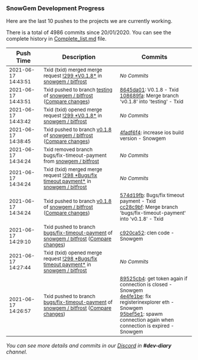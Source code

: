 
### SnowGem Development Progress

Here are the last 10 pushes to the projects we are currently working.

There is a total of 4986 commits since 20/01/2020. You can see the complete history in
 [Complete_list.md](Complete_list.md) file.

| Push Time | Description | Commits |
| --- | --- | --- |
| <sub>2021-06-17 14:43:51</sub> | <sub>Txid (txid) merged merge request [\!299 \*V0\.1\.8\*](https://gitlab.com/snowgem/bitfrost/-/merge_requests/299) in [snowgem / bitfrost](https://gitlab.com/snowgem/bitfrost)</sub> | <sub>_No Commits_</sub> |
| <sub>2021-06-17 14:43:51</sub> | <sub>Txid pushed to branch [testing](https://gitlab.com/snowgem/bitfrost/commits/testing) of [snowgem / bitfrost](https://gitlab.com/snowgem/bitfrost) ([Compare changes](https://gitlab.com/snowgem/bitfrost/compare/d2708c17f1d6128898f02674bced77304f503cfa...108689fa0a9d9cbba59074e4f63648cd76a3d7e3))</sub> | <sub>[8645da01](https://gitlab.com/snowgem/bitfrost/-/commit/8645da0133041c672f2b0d65d01b746f8ab4f041): V0.1.8 - Txid<br>[108689fa](https://gitlab.com/snowgem/bitfrost/-/commit/108689fa0a9d9cbba59074e4f63648cd76a3d7e3): Merge branch 'v0.1.8' into 'testing' - Txid</sub> |
| <sub>2021-06-17 14:43:42</sub> | <sub>Txid (txid) opened merge request [\!299 \*V0\.1\.8\*](https://gitlab.com/snowgem/bitfrost/-/merge_requests/299) in [snowgem / bitfrost](https://gitlab.com/snowgem/bitfrost)</sub> | <sub>_No Commits_</sub> |
| <sub>2021-06-17 14:38:45</sub> | <sub>Txid pushed to branch [v0\.1\.8](https://gitlab.com/snowgem/bitfrost/commits/v0.1.8) of [snowgem / bitfrost](https://gitlab.com/snowgem/bitfrost) ([Compare changes](https://gitlab.com/snowgem/bitfrost/compare/cc28c9bf3fbcd7a8bbf3f3f49302d725fce8ee9b...4fadf6f481086eb8924ccc7664ebec108d868343))</sub> | <sub>[4fadf6f4](https://gitlab.com/snowgem/bitfrost/-/commit/4fadf6f481086eb8924ccc7664ebec108d868343): increase ios build version - Snowgem</sub> |
| <sub>2021-06-17 14:34:24</sub> | <sub>Txid removed branch bugs/fix-timeout-payment from [snowgem / bitfrost](https://gitlab.com/snowgem/bitfrost)</sub> | <sub>_No Commits_</sub> |
| <sub>2021-06-17 14:34:24</sub> | <sub>Txid (txid) merged merge request [\!298 \*Bugs/fix timeout payment\*](https://gitlab.com/snowgem/bitfrost/-/merge_requests/298) in [snowgem / bitfrost](https://gitlab.com/snowgem/bitfrost)</sub> | <sub>_No Commits_</sub> |
| <sub>2021-06-17 14:34:24</sub> | <sub>Txid pushed to branch [v0\.1\.8](https://gitlab.com/snowgem/bitfrost/commits/v0.1.8) of [snowgem / bitfrost](https://gitlab.com/snowgem/bitfrost) ([Compare changes](https://gitlab.com/snowgem/bitfrost/compare/36efba58864c1e17170ff29d02835a8c48e2d1f4...cc28c9bf3fbcd7a8bbf3f3f49302d725fce8ee9b))</sub> | <sub>[574d19fb](https://gitlab.com/snowgem/bitfrost/-/commit/574d19fb4e53382ad41a684c4de971626d7e6129): Bugs/fix timeout payment - Txid<br>[cc28c9bf](https://gitlab.com/snowgem/bitfrost/-/commit/cc28c9bf3fbcd7a8bbf3f3f49302d725fce8ee9b): Merge branch 'bugs/fix-timeout-payment' into 'v0.1.8' - Txid</sub> |
| <sub>2021-06-17 14:29:10</sub> | <sub>Txid pushed to branch [bugs/fix\-timeout\-payment](https://gitlab.com/snowgem/bitfrost/commits/bugs/fix-timeout-payment) of [snowgem / bitfrost](https://gitlab.com/snowgem/bitfrost) ([Compare changes](https://gitlab.com/snowgem/bitfrost/compare/95bef5e16d4d4cc251a48d5f78b542fed3f7fa99...c920ca5246e06bf08f015f4e1982922ca3ce73d9))</sub> | <sub>[c920ca52](https://gitlab.com/snowgem/bitfrost/-/commit/c920ca5246e06bf08f015f4e1982922ca3ce73d9): clen code - Snowgem</sub> |
| <sub>2021-06-17 14:27:44</sub> | <sub>Txid (txid) opened merge request [\!298 \*Bugs/fix timeout payment\*](https://gitlab.com/snowgem/bitfrost/-/merge_requests/298) in [snowgem / bitfrost](https://gitlab.com/snowgem/bitfrost)</sub> | <sub>_No Commits_</sub> |
| <sub>2021-06-17 14:26:57</sub> | <sub>Txid pushed to branch [bugs/fix\-timeout\-payment](https://gitlab.com/snowgem/bitfrost/commits/bugs/fix-timeout-payment) of [snowgem / bitfrost](https://gitlab.com/snowgem/bitfrost) ([Compare changes](https://gitlab.com/snowgem/bitfrost/compare/d610e0afdb3a8b5c58b4cfc666ff95fd0e940a74...95bef5e16d4d4cc251a48d5f78b542fed3f7fa99))</sub> | <sub>[89525cb4](https://gitlab.com/snowgem/bitfrost/-/commit/89525cb43fc88ff296e5f472f9fef8545d4fc8a0): get token again if connection is closed - Snowgem<br>[4e4fe1be](https://gitlab.com/snowgem/bitfrost/-/commit/4e4fe1be42b6017003c26c2cd6b7c292760402de): fix registerinexplorer eth - Snowgem<br>[95bef5e1](https://gitlab.com/snowgem/bitfrost/-/commit/95bef5e16d4d4cc251a48d5f78b542fed3f7fa99): spawm connection again when connection is expired - Snowgem</sub> |

_You can see more details and commits in our [Discord](https://discord.gg/zumGnbg) in **#dev-diary** channel._
